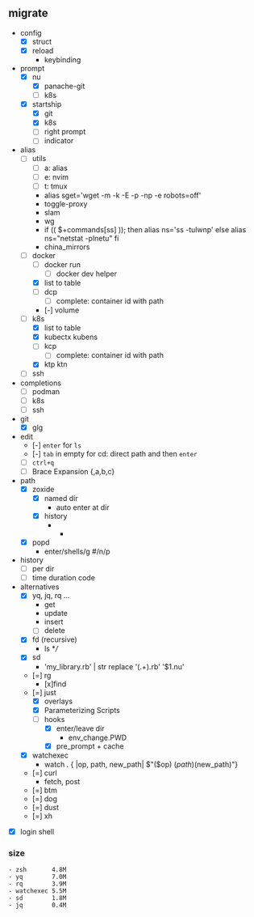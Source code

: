 ## migrate

- config
    - [x] struct
    - [x] reload
        - keybinding
- prompt
    - [x] nu
        - [x] panache-git
        - [ ] k8s
    - [x] startship
        - [x] git
        - [x] k8s
        - [ ] right prompt
        - [ ] indicator
- alias 
    - [ ] utils
        - [ ] a: alias
        - [ ] e: nvim
        - [ ] t: tmux
        - alias sget='wget -m -k -E -p -np -e robots=off'
        - toggle-proxy
        - slam
        - wg
        - if (( $+commands[ss] )); then
              alias ns='ss -tulwnp'
          else
              alias ns="netstat -plnetu"
          fi
        - china_mirrors
    - [ ] docker
        - [ ] docker run
            - [ ] docker dev helper
        - [x] list to table
        - [ ] dcp
            - [ ] complete: container id with path
        - [-] volume
    - [ ] k8s
        - [x] list to table
        - [x] kubectx kubens
        - [ ] kcp
            - [ ] complete: container id with path
        - [x] ktp ktn
    - [ ] ssh
- completions
    - [ ] podman
    - [ ] k8s
    - [ ] ssh
- git
    - [x] glg
- edit
    - [-] `enter` for `ls`
    - [-] `tab` in empty for cd: direct path and then `enter`
    - [ ] `ctrl+q`
    - [ ] Brace Expansion {,a,b,c}
- path
    - [x] zoxide
        - [x] named dir
            - auto enter at dir
        - [x] history
            - -
    - [x] popd
        - enter/shells/g #/n/p
- history
    - [ ] per dir
    - [ ] time duration code
- alternatives
    - [x] yq, jq, rq ...
        - get
        - update
        - insert
        - [ ] delete
    - [x] fd (recursive)
        - ls **/*
    - [x] sd
        - 'my_library.rb' | str replace '(.+).rb' '$1.nu'
    - [=] rg
        - [x]find
    - [=] just
        - [x] overlays
        - [x] Parameterizing Scripts
        - [ ] hooks
            - [x] enter/leave dir
                - env_change.PWD
            - [x] pre_prompt + cache
    - [x] watchexec
        - watch . { |op, path, new_path| $"($op) ($path) ($new_path)"}
    - [=] curl
        - fetch, post
    - [=] btm
    - [=] dog
    - [=] dust
    - [=] xh
- [x] login shell

### size
    - zsh       4.8M
    - yq        7.0M
    - rq        3.9M
    - watchexec 5.5M
    - sd        1.8M
    - jq        0.4M
